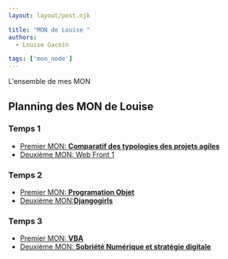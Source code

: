 ```yaml
---
layout: layout/post.njk

title: "MON de Louise "
authors:
  - Louise Gacoin

tags: ['mon_node']
---
```

<!-- Début Résumé -->
L'ensemble de mes MON
<!-- fin résumé -->

## Planning des MON de Louise

### Temps 1
- [Premier MON: **Comparatif des typologies des projets agiles** ](./MON1/)
- [Deuxième MON:  Web Front 1](./MON2/)

### Temps 2
- [Premier MON: **Programation Objet**](./MON3/)
- [Deuxième MON:**Djangogirls**](./MON4/)

### Temps 3
- [Premier MON: **VBA**](./MON5/) 
- [Deuxième MON: **Sobriété Numérique et stratégie digitale**](./MON6/)
